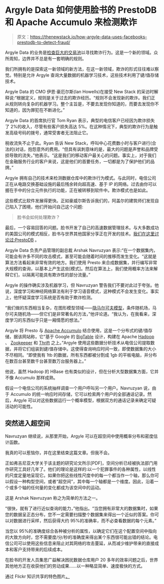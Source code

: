 # Argyle Data 如何使用脸书的 PrestoDB 和 Apache Accumulo 来检测欺诈

> 原文：<https://thenewstack.io/how-argyle-data-uses-facebooks-prestodb-to-detect-fraud/>

Argyle Data 的业务是[检查巨大的交易池](http://www.argyledata.com/)以寻找欺诈行为。这是一个新的领域。众所周知，边界并不总是有一套明确的规则。

我们所拥有的是探索这一新领域的新方法，在这一新领域，欺诈的形式往往难以察觉。特别是允许 Argyle 查询大量数据的机器学习技术，这些技术利用了键/值存储技术。

Argyle Data 的 CMO 伊恩·豪厄尔斯(Ian Howells)在接受 New Stack 的采访时解释说:“根据定义，规则是关于过去的欺诈经历。“规则不会发现新的欺诈。我们正从规则转向复杂的机器学习。整个主旨是，不要去发现你知道的，而要去发现你不知道的，因为罪犯在不断进化。”

Argyle Data 的首席执行官 Tom Ryan 表示，典型的电信客户已经因为欺诈损失了 2%的收入，尽管有些客户损失高达 5%。在这种情况下，典型的欺诈行为是触发高级号码的拨号，通常受害者无法阻止它。

税收流失不止于此。Ryan 告诉 New Stack，呼叫中心花费数小时与客户进行(合法的)对话，抱怨意外的费用。“但具有讽刺意味的是，最大的问题是声誉和品牌受损导致的流失，”他表示。“这是我们的移动客户最关心的问题。事实上，对于我们在金融服务行业的客户来说，这是他们的首要任务，一切都是为了保护他们的品牌。”

Argyle 拥有自己的技术来检测数据仓库中的欺诈行为模式。与此同时，电信公司正在从电路交换基础设施的最后残余转向超高速、基于 IP 的网络。过去由你可以握在手中的分立元件执行的功能，正在被转移到软件中。欺诈模式也是如此。

这些模式比软件发展得更快。正如豪威尔斯告诉我们的，阿盖尔的建筑师们发现自己陷入了困境，他们开始问自己这个问题:

> 脸书会如何处理欺诈？

最后，一个容易回答的问题。脸书开发了自己的高速数据管理技术。与大多数成功的美国公司的模式相反，脸书与世界其他国家分享正在开发的技术。[我们在这里讨论过:PrestoDB](https://thenewstack.io/airbnbs-airpal-reflects-new-ways-to-query-and-get-answers-from-hive-and-hadoop/) 。

Argyle Data 负责产品管理的副总裁 Arshak Navruzyan 表示:“在一个数据集内，可能会有许多不同的攻击模式，甚至可能会随着时间的推移而发生变化。“这就是算法方法看起来非常有效的地方。我们使用 Presto 来合成数据集，并行编写非常大规模的查询，以基本上产生这些[模式]。然后在算法上，我们使用概率方法来解释它们，以隔离可能具有欺诈性的部分流量。”

Argyle 的操作确实涉及机器学习，但 Navruzyan 警告我们不要对此过于夸张。他说，深度学习和神经网络算法有利于学习语音模式，这种模式不会发生变化。事实上，他怀疑深度学习系统是否有助于欺诈检测。

“我们做的东西相当复杂，在图形模型领域——[隐马尔可夫模型](http://www.nature.com/nbt/journal/v22/n10/full/nbt1004-1315.html)，条件随机场，马尔可夫随机场——但它们是非常著名的方法，”他评论道。“我认为，在我看来，深度学习的东西似乎只是一厢情愿的想法。”

Argyle 将 Presto 与 [Apache Accumulo](https://accumulo.apache.org/) 结合使用，这是一个分布式的键/值存储，据该网站称，它“基于 Google 的 [BigTable](https://research.google.com/archive/bigtable.html "BigTable") 设计，构建在 Apache [Hadoop](http://hadoop.apache.org/ "Hadoop") 、 [Zookeeper](http://zookeeper.apache.org/ "Zookeeper") 和 [Thrift](http://thrift.apache.org/ "Thrift") 之上。”Argyle 使用这些数据分析技术从电信公司提取数据，并将它们组装到键/值存储中。这使得查询响应时间一致，即使数据集的大小不尽相同。“即使我有 1tb 的数据，所有东西都被分割成 1gb 的平板电脑，并分布在数百台甚至数千台甚至数万台服务器上。”

他说，虽然 Hadoop 的 HBase 也有类似的设计，但在分析大型数据集方面，它并不像 Accumulo 那样成熟。

假设一个电信公司的系统抽样调查一个用户呼叫另一个用户。Navruzyan 说，由于 Accumulo 的统一响应时间存储，它可以检索两个用户的全部通话记录。然后，Argyle 可以对这些数据运行一个概率模型，根据双方的通话记录来确定可疑活动的可能性。

## 突然进入超空间

Navruzyan 继续说，从那里开始，Argyle 可以在超空间中使用概率分布和密度估计函数。

我真的可以惹恼你，并在这里结束这篇文章。但我不会。

正如弗吉尼亚大学关于该主题的研究论文所示[PDF]，空间分析已经被执法部门用作研究工具好几年了。他们的理论是这样的:以一个犯罪事件的各种属性，以线性的尺度定量地呈现它。如果你把这些线性尺度中的每一个都当作一个轴，那么你可以假设一种构型空间，或者“超空间”，其中每一个轴都是一个维度。因此，沿着一个或多个轴的任何量的变化都成为该空间中的运动。

这是 Arshak Navruzyan 称之为简单的方法之一。

“很快，就有了进行近似查询的能力，”他指出。“当您拥有非常大的数据集时，如果您的数据呈正态分布，您不一定需要扫描整个数据集来得出一个近似的答案。你可以对数据进行采样，然后获得大约 95%的准确率，而不必查看数据的每个元素。”

当您以 95%的准确度综合各种被分析的属性，以确定它们在这个配置空间中指向的大致方向时，您不需要度/分/秒的准确度来得出某个东西很可能出错的结论。电信公司可以使用这些信息来阻止对其网络的攻击蔓延，从而减少维护带来的直接成本和客户支持带来的后续成本。

在脸书的开发人员集思广益解决困扰数据仓库用户 20 多年的效率问题之后，世界其他地方正在收获他们的劳动成果……以一种略显简单、速度极快的方式。

通过 Flickr 知识共享的特色图片[。](https://www.flickr.com/photos/23905174@N00/1594411528/in/photolist-GcQtX-3qTLZW-4JL8Lh-bkSvHb-53ESnK-4LERXZ-ABJEr-cCboAL-51GXnC-4HmP3K-ba9ZqX-57m1HL-bACRyv-gkYZmm-4JGGSu-4tpr3X-5ry9hb-4VvEAF-2XzEQh-ei83rk-4JCnrB-fTUEXS-26Rj6Z-oq4jNW-AoDU3-5KQyH9-fUofPN-9HmR8k-4JGpKJ-4JCs9P-dkErhJ-bAj1MA-4FD3zH-9DV8aB-fbYFA3-j57cA8-6oCFCE-dCaA49-btvxaD-nkVhwt-hfSTXv-xHkpJ-bmQwuK-7dCaMZ-7y8GH4-rA7Bae-eysota-4JGqTd-4VzTDQ-4JCmJP)

<svg xmlns:xlink="http://www.w3.org/1999/xlink" viewBox="0 0 68 31" version="1.1"><title>Group</title> <desc>Created with Sketch.</desc></svg>